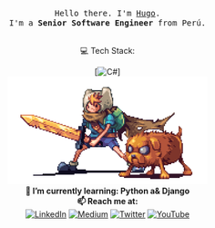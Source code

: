 <p align="center">
  <br>
  <br>
  <br>
  <samp>
    Hello there. I'm <a href="https://medium.com/@hugo.roca">Hugo</a>.<br> I'm a <b>Senior Software Engineer</b> from Perú.
    <br>
    <br>
  </samp>
</p>
<div align="center">
 💻 Tech Stack:

 
  [![C#](https://img.shields.io/badge/c%23-%23239120.svg?style=plastic&logo=c-sharp&logoColor=white)]
  <br>
  <img src="https://github.com/selimdoyranli/selimdoyranli/blob/master/preview.gif" width="350" />
  <br>
  **🌱 I’m currently learning: Python a& Django**<br>
  **📫 Reach me at:**<br>
  [![LinkedIn](https://img.shields.io/badge/LinkedIn-%230077B5.svg?logo=linkedin&logoColor=white)](https://www.linkedin.com/in/hugoroca) 
  [![Medium](https://img.shields.io/badge/Medium-12100E?logo=medium&logoColor=white)](https://medium.com/@hugo.roca) 
  [![Twitter](https://img.shields.io/badge/Twitter-%231DA1F2.svg?logo=Twitter&logoColor=white)](https://twitter.com/HuugooRoca) 
  [![YouTube](https://img.shields.io/badge/YouTube-%23FF0000.svg?logo=YouTube&logoColor=white)](https://www.youtube.com/channel/UCn2mk7K2l0wTdLLsNW17UOg) 
</div>

<!--
**HugoRoca/HugoRoca** is a ✨ _special_ ✨ repository because its `README.md` (this file) appears on your GitHub profile.

Here are some ideas to get you started:

- 🔭 I’m currently working on ...
- 🌱 I’m currently learning ...
- 👯 I’m looking to collaborate on ...
- 🤔 I’m looking for help with ...
- 💬 Ask me about ...
- 📫 How to reach me: ...
- 😄 Pronouns: ...
- ⚡ Fun fact: ...
-->
